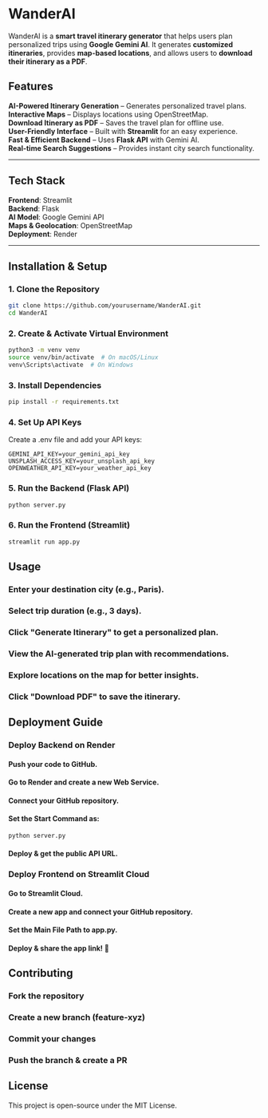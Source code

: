 # WanderAI

WanderAI is a **smart travel itinerary generator** that helps users plan personalized trips using **Google Gemini AI**. It generates **customized itineraries**, provides **map-based locations**, and allows users to **download their itinerary as a PDF**.

## Features

**AI-Powered Itinerary Generation** – Generates personalized travel plans.  
**Interactive Maps** – Displays locations using OpenStreetMap.  
**Download Itinerary as PDF** – Saves the travel plan for offline use.  
**User-Friendly Interface** – Built with **Streamlit** for an easy experience.  
**Fast & Efficient Backend** – Uses **Flask API** with Gemini AI.  
**Real-time Search Suggestions** – Provides instant city search functionality.  

---

## Tech Stack

**Frontend**: Streamlit  
**Backend**: Flask  
**AI Model**: Google Gemini API  
**Maps & Geolocation**: OpenStreetMap  
**Deployment**: Render  

---

## Installation & Setup

### **1. Clone the Repository**
```bash
git clone https://github.com/yourusername/WanderAI.git
cd WanderAI
```
### **2. Create & Activate Virtual Environment**
```bash
python3 -m venv venv
source venv/bin/activate  # On macOS/Linux
venv\Scripts\activate  # On Windows
```
### **3. Install Dependencies**
```bash
pip install -r requirements.txt
```
### **4. Set Up API Keys**
Create a .env file and add your API keys:
```
GEMINI_API_KEY=your_gemini_api_key
UNSPLASH_ACCESS_KEY=your_unsplash_api_key
OPENWEATHER_API_KEY=your_weather_api_key
```
### **5. Run the Backend (Flask API)**
```bash
python server.py
```
### **6. Run the Frontend (Streamlit)**
```bash
streamlit run app.py
```

## Usage
### Enter your destination city (e.g., Paris).
### Select trip duration (e.g., 3 days).
### Click "Generate Itinerary" to get a personalized plan.
### View the AI-generated trip plan with recommendations.
### Explore locations on the map for better insights.
### Click "Download PDF" to save the itinerary.

## Deployment Guide
### Deploy Backend on Render
#### Push your code to GitHub.
#### Go to Render and create a new Web Service.
#### Connect your GitHub repository.
#### Set the Start Command as:
```bash
python server.py
```
#### Deploy & get the public API URL.

### Deploy Frontend on Streamlit Cloud
#### Go to Streamlit Cloud.
#### Create a new app and connect your GitHub repository.
#### Set the Main File Path to app.py.
#### Deploy & share the app link! 🚀

## Contributing
### Fork the repository
### Create a new branch (feature-xyz)
### Commit your changes
### Push the branch & create a PR

## License
This project is open-source under the MIT License.
